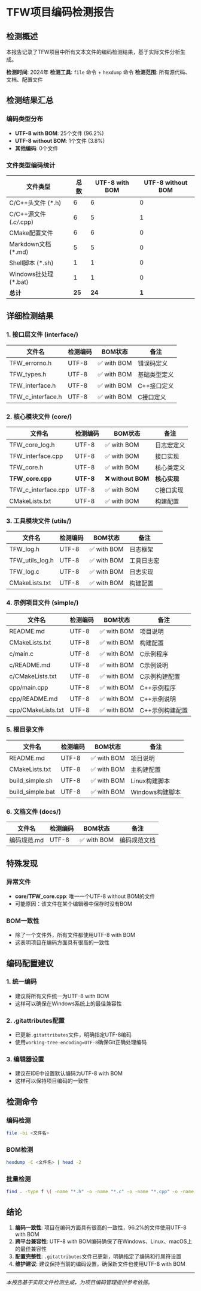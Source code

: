 # TFW项目编码检测报告

## 检测概述

本报告记录了TFW项目中所有文本文件的编码检测结果，基于实际文件分析生成。

**检测时间**: 2024年
**检测工具**: `file` 命令 + `hexdump` 命令
**检测范围**: 所有源代码、文档、配置文件

## 检测结果汇总

### 编码类型分布
- **UTF-8 with BOM**: 25个文件 (96.2%)
- **UTF-8 without BOM**: 1个文件 (3.8%)
- **其他编码**: 0个文件

### 文件类型编码统计

| 文件类型 | 总数 | UTF-8 with BOM | UTF-8 without BOM |
|---------|------|----------------|-------------------|
| C/C++头文件 (*.h) | 6 | 6 | 0 |
| C/C++源文件 (*.c/*.cpp) | 6 | 5 | 1 |
| CMake配置文件 | 6 | 6 | 0 |
| Markdown文档 (*.md) | 5 | 5 | 0 |
| Shell脚本 (*.sh) | 1 | 1 | 0 |
| Windows批处理 (*.bat) | 1 | 1 | 0 |
| **总计** | **25** | **24** | **1** |

## 详细检测结果

### 1. 接口层文件 (interface/)
| 文件名 | 检测编码 | BOM状态 | 备注 |
|--------|----------|---------|------|
| TFW_errorno.h | UTF-8 | ✅ with BOM | 错误码定义 |
| TFW_types.h | UTF-8 | ✅ with BOM | 基础类型定义 |
| TFW_interface.h | UTF-8 | ✅ with BOM | C++接口定义 |
| TFW_c_interface.h | UTF-8 | ✅ with BOM | C接口定义 |

### 2. 核心模块文件 (core/)
| 文件名 | 检测编码 | BOM状态 | 备注 |
|--------|----------|---------|------|
| TFW_core_log.h | UTF-8 | ✅ with BOM | 日志宏定义 |
| TFW_interface.cpp | UTF-8 | ✅ with BOM | 接口实现 |
| TFW_core.h | UTF-8 | ✅ with BOM | 核心类定义 |
| **TFW_core.cpp** | **UTF-8** | **❌ without BOM** | **核心实现** |
| TFW_c_interface.cpp | UTF-8 | ✅ with BOM | C接口实现 |
| CMakeLists.txt | UTF-8 | ✅ with BOM | 构建配置 |

### 3. 工具模块文件 (utils/)
| 文件名 | 检测编码 | BOM状态 | 备注 |
|--------|----------|---------|------|
| TFW_log.h | UTF-8 | ✅ with BOM | 日志框架 |
| TFW_utils_log.h | UTF-8 | ✅ with BOM | 工具日志宏 |
| TFW_log.c | UTF-8 | ✅ with BOM | 日志实现 |
| CMakeLists.txt | UTF-8 | ✅ with BOM | 构建配置 |

### 4. 示例项目文件 (simple/)
| 文件名 | 检测编码 | BOM状态 | 备注 |
|--------|----------|---------|------|
| README.md | UTF-8 | ✅ with BOM | 项目说明 |
| CMakeLists.txt | UTF-8 | ✅ with BOM | 构建配置 |
| c/main.c | UTF-8 | ✅ with BOM | C示例程序 |
| c/README.md | UTF-8 | ✅ with BOM | C示例说明 |
| c/CMakeLists.txt | UTF-8 | ✅ with BOM | C示例构建配置 |
| cpp/main.cpp | UTF-8 | ✅ with BOM | C++示例程序 |
| cpp/README.md | UTF-8 | ✅ with BOM | C++示例说明 |
| cpp/CMakeLists.txt | UTF-8 | ✅ with BOM | C++示例构建配置 |

### 5. 根目录文件
| 文件名 | 检测编码 | BOM状态 | 备注 |
|--------|----------|---------|------|
| README.md | UTF-8 | ✅ with BOM | 项目说明 |
| CMakeLists.txt | UTF-8 | ✅ with BOM | 主构建配置 |
| build_simple.sh | UTF-8 | ✅ with BOM | Linux构建脚本 |
| build_simple.bat | UTF-8 | ✅ with BOM | Windows构建脚本 |

### 6. 文档文件 (docs/)
| 文件名 | 检测编码 | BOM状态 | 备注 |
|--------|----------|---------|------|
| 编码规范.md | UTF-8 | ✅ with BOM | 编码规范文档 |

## 特殊发现

### 异常文件
- **core/TFW_core.cpp**: 唯一一个UTF-8 without BOM的文件
- 可能原因：该文件在某个编辑器中保存时没有BOM

### BOM一致性
- 除了一个文件外，所有文件都使用UTF-8 with BOM
- 这表明项目在编码方面具有很高的一致性

## 编码配置建议

### 1. 统一编码
- 建议将所有文件统一为UTF-8 with BOM
- 这样可以确保在Windows系统上的最佳兼容性

### 2. .gitattributes配置
- 已更新`.gitattributes`文件，明确指定UTF-8编码
- 使用`working-tree-encoding=UTF-8`确保Git正确处理编码

### 3. 编辑器设置
- 建议在IDE中设置默认编码为UTF-8 with BOM
- 这样可以保持项目编码的一致性

## 检测命令

### 编码检测
```bash
file -bi <文件名>
```

### BOM检测
```bash
hexdump -C <文件名> | head -2
```

### 批量检测
```bash
find . -type f \( -name "*.h" -o -name "*.c" -o -name "*.cpp" -o -name "*.md" -o -name "*.txt" -o -name "*.sh" -o -name "*.bat" -o -name "CMakeLists.txt" \) -not -path "./build/*" | xargs -I {} sh -c 'echo -n "{}: "; file -bi "{}"'
```

## 结论

1. **编码一致性**: 项目在编码方面具有很高的一致性，96.2%的文件使用UTF-8 with BOM
2. **跨平台兼容性**: UTF-8 with BOM编码确保了在Windows、Linux、macOS上的最佳兼容性
3. **配置完整性**: `.gitattributes`文件已更新，明确指定了编码和行尾符设置
4. **维护建议**: 建议保持当前的编码设置，确保新文件也使用UTF-8 with BOM

---

*本报告基于实际文件检测生成，为项目编码管理提供参考依据。*
